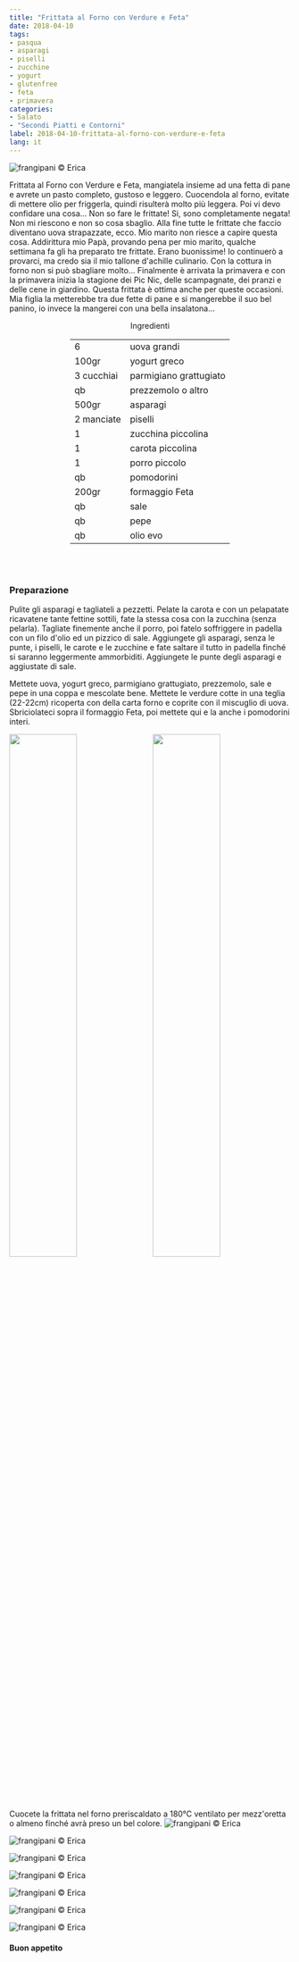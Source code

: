 ```yaml
---
title: "Frittata al Forno con Verdure e Feta"
date: 2018-04-10
tags:
- pasqua
- asparagi
- piselli
- zucchine
- yogurt
- glutenfree
- feta
- primavera
categories:
- Salato
- "Secondi Piatti e Contorni"
label: 2018-04-10-frittata-al-forno-con-verdure-e-feta
lang: it
---
```

![](header.jpg "frangipani © Erica")

Frittata al Forno con Verdure e Feta, mangiatela insieme ad una fetta di pane e avrete un pasto completo, gustoso e leggero. Cuocendola al forno, evitate di mettere olio per friggerla, quindi risulterà molto più leggera. Poi vi devo confidare una cosa... Non so fare le frittate! Si, sono completamente negata! Non mi riescono e non so cosa sbaglio. Alla fine tutte le frittate che faccio diventano uova strapazzate, ecco. Mio marito non riesce a capire questa cosa. Addirittura mio Papà, provando pena per mio marito, qualche settimana fa gli ha preparato tre frittate. Erano buonissime! Io continuerò a provarci, ma credo sia il mio tallone d'achille culinario. Con la cottura in forno non si può sbagliare molto... Finalmente è arrivata la primavera e con la primavera inizia la stagione dei Pic Nic, delle scampagnate, dei pranzi e delle cene in giardino. Questa frittata è ottima anche per queste occasioni. Mia figlia la metterebbe tra due fette di pane e si mangerebbe il suo bel panino, io invece la mangerei con una bella insalatona...

<div id="wrapper" style="text-align: center">
  <div id="yourdiv" style="display: inline-block;">
    <div class="ingredients">
      <div class="ingredients-title">Ingredienti</div>
      <table>
        <tbody>
          <tr>
            <td>6</td>
            <td>uova grandi</td>
          </tr>
          <tr>
            <td>100gr</td>
            <td>yogurt greco</td>
          </tr>
          <tr>
            <td>3 cucchiai</td>
            <td>parmigiano grattugiato</td>
          </tr>
          <tr>
            <td>qb</td>
            <td>prezzemolo o altro</td>
          </tr>
          <tr>
            <td>500gr</td>
            <td>asparagi</td>
          </tr>      
          <tr>
            <td>2 manciate</td>
            <td>piselli</td>
          </tr>
          <tr>
            <td>1</td>
            <td>zucchina piccolina</td>
          </tr>
          <tr>
            <td>1</td>
            <td>carota piccolina</td>
          </tr>
          <tr>
            <td>1</td>
            <td>porro piccolo</td>
          </tr>
          <tr>
            <td>qb</td>
            <td>pomodorini</td>
          </tr>      
          <tr>
            <td>200gr</td>
            <td>formaggio Feta</td>
          </tr>
          <tr>
            <td>qb</td>
            <td>sale</td>
          </tr>
          <tr>
            <td>qb</td>
            <td>pepe</td>
         </tr>
          <tr>
            <td>qb</td>
            <td>olio evo</td>
          </tr>
        </tbody>
      </table>
      <br></br>
    </div>
  </div>
</div>


<h3>
  <font color="grey">
    <i class="fa-solid fa-gears"></i>
  </font> Preparazione
</h3>

Pulite gli asparagi e tagliateli a pezzetti. Pelate la carota e con un pelapatate ricavatene tante fettine sottili, fate la stessa cosa con la zucchina (senza pelarla). Tagliate finemente anche il porro, poi fatelo soffriggere in padella con un filo d'olio ed un pizzico di sale. Aggiungete gli asparagi, senza le punte, i piselli, le carote e le zucchine e fate saltare il tutto in padella finché si saranno leggermente ammorbiditi. Aggiungete le punte degli asparagi e aggiustate di sale.

Mettete uova, yogurt greco, parmigiano grattugiato, prezzemolo, sale e pepe in una coppa e mescolate bene. Mettete le verdure cotte in una teglia (22-22cm) ricoperta con della carta forno e coprite con il miscuglio di uova. Sbriciolateci sopra il formaggio Feta, poi mettete qui e la anche i pomodorini interi.
<p>
  <div style="width: 100%; margin-bottom: 0">
    <img style="float: left; width: 49%; margin-right: 1%" src="verdure.jpg" alt="" title="frangipani © Erica" />
    <img style="float: left; width: 49%; margin-left: 1%" src="teglia.jpg" alt="" title="frangipani © Erica" />
    <div style="clear: both"></div>
  </div>
</p>

Cuocete la frittata nel forno preriscaldato a 180°C ventilato per mezz'oretta o almeno finché avrà preso un bel colore.
![](risultato1.jpg "frangipani © Erica")

![](risultato2.jpg "frangipani © Erica")

![](risultato3.jpg "frangipani © Erica")

![](risultato4.jpg "frangipani © Erica")

![](risultato5.jpg "frangipani © Erica")

![](risultato6.jpg "frangipani © Erica")

![](risultato7.jpg "frangipani © Erica")

<h4>Buon appetito
  <font color="red">
    <i class="fa-regular fa-face-smile"></i>
  </font>
</h4>
